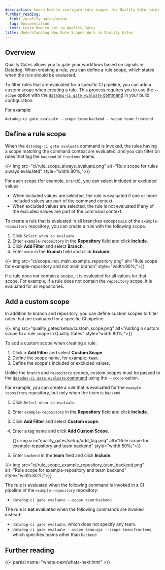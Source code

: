 ```yaml
---
description: Learn how to configure rule scopes for Quality Gate rules.
further_reading:
- link: /quality_gates/setup
  tag: Documentation
  text: Learn how to set up Quality Gates
title: Understanding How Rule Scopes Work in Quality Gates
---
```


## Overview

Quality Gates allows you to gate your workflows based on signals in Datadog. When creating a rule, you can define a rule scope, which states when the rule should be evaluated. 

To filter rules that are evaluated for a specific CI pipeline, you can add a custom scope when creating a rule. This process requires you to use the `--scope` option with the [`datadog-ci gate evaluate` command][1] in your build configuration.

For example: 

```shell
datadog-ci gate evaluate --scope team:backend --scope team:frontend
```

## Define a rule scope

When the `datadog-ci gate evaluate` command is invoked, the rules having a scope matching the command context are evaluated, and you can filter on rules that tag the `backend` or `frontend` teams.

{{< img src="ci/rule_scope_always_evaluate.png" alt="Rule scope for rules always evaluated" style="width:80%;">}}

For each scope (for example, `branch`), you can select included or excluded values.

- When included values are selected, the rule is evaluated if one or more included values are part of the command context.
- When excluded values are selected, the rule is not evaluated if any of the excluded values are part of the command context.

To create a rule that is evaluated in all branches except `main` of the `example-repository` repository, you can create a rule with the following scope.

1. Click `Select when to evaluate`. 
1. Enter `example-repository` in the **Repository** field and click **Include**. 
1. Click **Add Filter** and select **Branch**. 
1. Enter `main` in the **Branch** field and click **Exclude**.

{{< img src="ci/scope_not_main_example_repository.png" alt="Rule scope for example-repository and not main branch" style="width:90%;">}}

If a rule does not contain a scope, it is evaluated for all values for that scope.
For example, if a rule does not contain the `repository` scope, it is evaluated for all repositories.

## Add a custom scope

In addition to branch and repository, you can define custom scopes to filter rules that are evaluated for a specific CI pipeline.

{{< img src="quality_gates/setup/custom_scope.png" alt="Adding a custom scope to a rule scope in Quality Gates" style="width:80%;">}}

To add a custom scope when creating a rule:

1. Click **+ Add Filter** and select **Custom Scope**.
2. Define the scope name, for example, `team`.
3. Define the scope's included or excluded values.

Unlike the `branch` and `repository` scopes, custom scopes must be passed to the [`datadog-ci gate evaluate` command][1] using the `--scope` option.

For example, you can create a rule that is evaluated for the `example-repository` repository, but only when the team is `backend`.

1. Click `Select when to evaluate`. 
1. Enter `example-repository` in the **Repository** field and click **Include**. 
1. Click **Add Filter** and select **Custom scope**. 
1. Enter a tag name and click **Add Custom Scope**.

   {{< img src="quality_gates/setup/add_tag.png" alt="Rule scope for example-repository and team backend" style="width:50%;">}}

1. Enter `backend` in the **team** field and click **Include**.

{{< img src="ci/rule_scope_example_repository_team_backend.png" alt="Rule scope for example-repository and team backend" style="width:80%;">}}

The rule is evaluated when the following command is invoked in a CI pipeline of the `example-repository` repository:
- `datadog-ci gate evaluate --scope team:backend`

The rule is **not** evaluated when the following commands are invoked instead:
- `datadog-ci gate evaluate`, which does not specify any team.
- `datadog-ci gate evaluate --scope team:api --scope team:frontend`, which specifies teams other than `backend`.

## Further reading

{{< partial name="whats-next/whats-next.html" >}}

[1]: https://www.npmjs.com/package/@datadog/datadog-ci